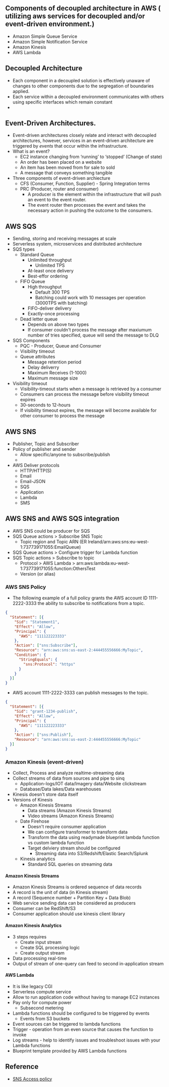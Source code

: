 ## Components of decoupled architecture in AWS ( utilizing aws services for decoupled and/or event-driven environment.)

* Amazon Simple Queue Service
* Amazon Simple Notification Service
* Amazon Kinesis
* AWS Lambda


## Decoupled Architecture

* Each component in a decoupled solution is effectively unaware of changes to other components due to the segregation of boundaries applied.
* Each service within a decoupled environment communicates with others using specific interfaces which remain constant
* 


## Event-Driven Architectures.

* Event-driven architectures closely relate and interact with decoupled architectures, however, services in an event-driven architecture are triggered by *events* that occur within the infrastructure.
* What is an event?
  * EC2 instance changing from ‘running’ to ‘stopped’ (Change of state)
  * An order has been placed on a website
  * An item has been moved from for sale to sold
  * A message that conveys something tangible
* Three components of event-driven archiecture
  * CFS (Consumer, Function, Supplier) - Spring Integration terms
  * PRC (Producer, router and consumer)
    * A producer is the element within the infrastructure that will push an event to the event router.
    * The event router then processes the event and takes the necessary action in pushing the outcome to the consumers.


## AWS SQS

* Sending, storing and receiving messages at scale
* Serverless system, microservices and distributed architecture
* SQS types
  * Standard Queue
    * Unlimited throughput
      * Unlimited TPS
    * At-least once delivery
    * Best-effor ordering
  * FIFO Queue
    * High throughput
      * Default 300 TPS
      * Batching could work with 10 messages per operation (3000TPS with batching)
    * FIFO-deliver delivery
    * Exactly-once processing
  * Dead letter queue
    * Depends on above two types
    * If consumer couldn't process the message after maxiumum number of tries specified, queue will send the message to DLQ
* SQS Components
  * PQC - Producer, Queue and Consumer
  * Visibility timeout
  * Queue attributes
    * Message retention period
    * Delay deliverry
    * Maximum Receives (1-1000)
    * Maximum message size
* Visibility timeout
  * Visibility-timeout starts when a message is retrieved by a consumer
  * Consumers can process the message before visibility timeout expires
  * 30-seconds to 12-hours
  * If visibility timeout expires, the message will become available for other consumer to process the message

## AWS SNS

* Publisher, Topic and Subscriber
* Policy of publisher and sender
  * Allow specific/anyone to subscribe/publish
  * 
* AWS Deliver protocols
  * HTTP/HTTP(S)
  * Email
  * Email-JSON
  * SQS
  * Application
  * Lambda
  * SMS
  
## AWS SNS and AWS SQS integration

* AWS SNS could be producer for SQS
* SQS Queue actions > Subscribe SNS Topic
  * Topic region and Topic ARN (ER Ireland/arn:aws:sns:eu-west-1:737739171055:EmailQueue)
* SQS Queue actions > Configure trigger for Lambda function
* SQS Topic actions > Subscribe to topic
  * Protocol > AWS Lambda > arn:aws:lambda:eu-west-1:737739171055:function:OthersTest
  * Version (or alias)
  

### AWS SNS Policy

* The following example of a full policy grants the AWS account ID 1111-2222-3333 the ability to subscribe to notifications from a topic.

```json
{
  "Statement": [{
    "Sid": "Statement1",
    "Effect": "Allow",
    "Principal": {
      "AWS": "111122223333"
    },
    "Action": ["sns:Subscribe"],
    "Resource": "arn:aws:sns:us-east-2:444455556666:MyTopic",
    "Condition": {
      "StringEquals": {
        "sns:Protocol": "https"
      }
    }
  }]
}
```

* AWS account 1111-2222-3333 can publish messages to the topic.

```json
{
  "Statement": [{
    "Sid": "grant-1234-publish",
    "Effect": "Allow",
    "Principal": {
      "AWS": "111122223333"
    },
    "Action": ["sns:Publish"],
    "Resource": "arn:aws:sns:us-east-2:444455556666:MyTopic"
  }]
}
```


### Amazon Kinesis (event-driven)

* Collect, Process and analyze realtime-streaming data
* Collect streams of data from sources and pipe to sinq
  * Application-logs/IOT data/Imagery data/Website clickstream
  * Database/Data lakes/Data warehouses
* Kinesis doesn't store data itself
* Versions of Kinesis
  * Amazon Kinesis Streams
    * Data streams (Amazon Kinesis Streams)
    * Video streams (Amazon Kinesis Streams)
  * Date Firehose
    * Doesn't require consumer application
    * We can configure transformer to transform data
    * Transform the data using readymade blueprint lambda function vs custom lambda function
    * Target delviery stream should be configured
      * Streaming data into S3/Redshift/Elastic Search/Splunk
  * Kinesis analytics
    * Standard SQL queries on streaming data

#### Amazon Kinesis Streams

* Amazon Kinesis Streams is ordered sequence of data records
* A record is the unit of data (in Kinesis stream)
* A record (Sequence number + Partition Key + Data Blob)
* Web service sending data can be considered as producers
* Consumer can be RedShift/S3
* Consumer application should use kinesis client library

#### Amazon Kinesis Analytics

* 3 steps requires 
  * Create input stream
  * Create SQL processing logic
  * Create output stream
* Data processing real-time
* Output of stream of one-query can feed to second in-application stream


#### AWS Lambda

* It is like legacy CGI
* Serverless compute service
* Allow to run application code without having to manage EC2 instances
* Pay only for compute power
  * Subsecond metering
* Lambda functions should be configured to be triggered by events
  * Events from S3 buckets
* Event sources can be triggered to lambda functions
* Trigger - operation from an even source that causes the function to invoke
* Log streams - help to identify issues and troubleshoot issues with your Lambda functions
* Blueprint template provided by AWS Lambda functions


## Reference

* [SNS Access policy](https://github.com/awsdocs/amazon-sns-developer-guide/blob/master/doc_source/sns-access-policy-use-cases.md)